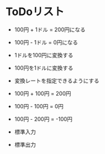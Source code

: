 # ToDoリスト
- 100円 + 1ドル = 200円になる
- 100円 - 1ドル = 0円になる
- 1ドルを100円に変換する
- 100円を1ドルに変換する
- 変換レートを指定できるようにする
- 100円 + 100円 = 200円
- 100円 - 100円 = 0円  
- 100円 - 200円 = -100円

- 標準入力
- 標準出力
